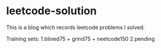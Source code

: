 # leetcode-solution

This is a blog which records leetcode problems I solved.

Training sets:
1.blined75 + grind75 + neetcode150
2.pending
